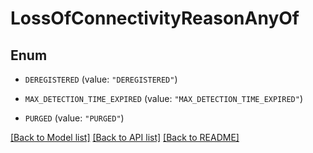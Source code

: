 # LossOfConnectivityReasonAnyOf

## Enum


* `DEREGISTERED` (value: `"DEREGISTERED"`)

* `MAX_DETECTION_TIME_EXPIRED` (value: `"MAX_DETECTION_TIME_EXPIRED"`)

* `PURGED` (value: `"PURGED"`)


[[Back to Model list]](../README.md#documentation-for-models) [[Back to API list]](../README.md#documentation-for-api-endpoints) [[Back to README]](../README.md)


